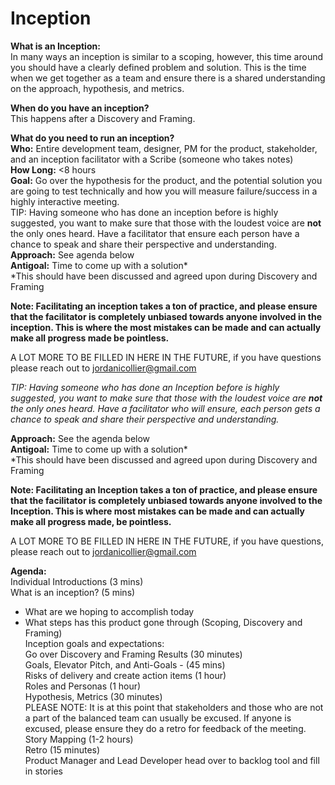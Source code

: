 # Inception

**What is an Inception:**  
In many ways an inception is similar to a scoping, however, this time around you should have a clearly defined problem and solution. This is the time when we get together as a team and ensure there is a shared understanding on the approach, hypothesis, and metrics.  
  
**When do you have an inception?**  
This happens after a Discovery and Framing.  
  
**What do you need to run an inception?**  
**Who:** Entire development team, designer, PM for the product, stakeholder, and an inception facilitator with a Scribe \(someone who takes notes\)  
**How Long:** &lt;8 hours  
**Goal:** Go over the hypothesis for the product, and the potential solution you are going to test technically and how you will measure failure/success in a highly interactive meeting.  
TIP: Having someone who has done an inception before is highly suggested, you want to make sure that those with the loudest voice are **not** the only ones heard. Have a facilitator that ensure each person have a chance to speak and share their perspective and understanding.  
**Approach:** See agenda below  
**Antigoal:** Time to come up with a solution\*  
\*This should have been discussed and agreed upon during Discovery and Framing

**Note: Facilitating an inception takes a ton of practice, and please ensure that the facilitator is completely unbiased towards anyone involved in the inception. This is where the most mistakes can be made and can actually make all progress made be pointless.**  
  
A LOT MORE TO BE FILLED IN HERE IN THE FUTURE, if you have questions please reach out to jordanicollier@gmail.com

_TIP: Having someone who has done an Inception before is highly suggested, you want to make sure that those with the loudest voice are **not** the only ones heard. Have a facilitator who will ensure, each person gets a chance to speak and share their perspective and understanding._  
  
**Approach:** See the agenda below  
**Antigoal:** Time to come up with a solution\*  
\*This should have been discussed and agreed upon during Discovery and Framing  
  
**Note: Facilitating an Inception takes a ton of practice, and please ensure that the facilitator is completely unbiased towards anyone involved to the Inception. This is where most mistakes can be made and can actually make all progress made, be pointless.**  
  
A LOT MORE TO BE FILLED IN HERE IN THE FUTURE, if you have questions, please reach out to jordanicollier@gmail.com

**Agenda:**  
Individual Introductions \(3 mins\)  
What is an inception? \(5 mins\)  
- What are we hoping to accomplish today  
- What steps has this product gone through \(Scoping, Discovery and Framing\)  
Inception goals and expectations:  
Go over Discovery and Framing Results \(30 minutes\)  
Goals, Elevator Pitch, and Anti-Goals - \(45 mins\)  
Risks of delivery and create action items \(1 hour\)  
Roles and Personas \(1 hour\)  
Hypothesis, Metrics \(30 minutes\)  
PLEASE NOTE: It is at this point that stakeholders and those who are not a part of the balanced team can usually be excused. If anyone is excused, please ensure they do a retro for feedback of the meeting.  
Story Mapping \(1-2 hours\)  
Retro \(15 minutes\)  
Product Manager and Lead Developer head over to backlog tool and fill in stories

